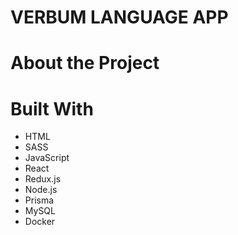 # VERBUM LANGUAGE APP

# About the Project


# Built With
- HTML
- SASS
- JavaScript
- React
- Redux.js
- Node.js
- Prisma
- MySQL
- Docker 


